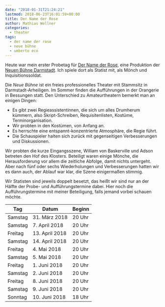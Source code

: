 ```yaml
---
date: "2018-01-31T21:24:21"
lastmod: 2018-06-23T16:01:59+00:00
title: Der Name der Rose
author: Mathias Wellner
categories:
  - theater
tags:
  - der name der rose
  - neue bühne
  - umberto eco
---
```

Heute war mein erster Probetag für [Der Name der Rose](https://de.wikipedia.org/wiki/Der_Name_der_Rose), eine Produktion der [Neuen Bühne Darmstadt](http://www.neue-buehne.de/). Ich spiele dort als Statist mit, als Mönch und Inquisitionssoldat. 

<!--more-->

Die _Neue Bühne_ ist ein freies professionelles Theater mit Stammsitz in Darmstadt-Arheiligen. Im Sommer finden die Aufführungen in der Orangerie in Bessungen statt. Den Unterschied zu Amateurtheatern bemerkt man an einigen Dingen:

* Es gibt zwei Regieassistentinnen, die sich um alles Drumherum kümmern, also Skript-Schreiben, Requisitenlisten, Kostüme, Terminorganisation.
* Wir probten in den Kostümen, von Anfang an.
* Es herrschte eine entspannt-konzentrierte Atmosphäre, die Regie führt.
* Die Schauspieler halten sich zurück mit gegenseitigen Verbesserungen und Diskussionen.

Wir probten die kurze Eingangsszene, William von Baskerville und Adson betreten den Hof des Klosters. Beteiligt waren einige Mönche, die Herausforderung vor allem die zeitliche Abfolge, damit nichts untergeht. Aber nach fünf oder sechs Wiederholungen und Verbesserungen hatten wir es dann auch, der Ablauf war klar, die Szene einigermaßen stimmig. 

Wir Statisten sind jeweils doppelt besetzt, das heißt wir sind nur an der Hälfte der Probe- und Aufführungstermine dabei. Hier noch die Aufführungstermine mit meiner Beteiligung, falls jemand vorbei schauen möchte. 

<table class="table table-striped" style="max-width: 25rem;">
  <thead>
    <tr>
      <th>Tag</th>
      <th>Datum</th>
      <th>Beginn</th>
    </tr>
  </thead>
  <tbody>
    <tr>
      <td>Samstag</td>
      <td>31. März 2018</td>
      <td>20 Uhr</td>
    </tr>
    <tr>
      <td>Samstag</td>
      <td>7. April 2018</td>
      <td>20 Uhr</td>
    </tr>
    <tr>
      <td>Freitag</td>
      <td>13. April 2018</td>
      <td>20 Uhr</td>
    </tr>
    <tr>
      <td>Samstag</td>
      <td>14. April 2018</td>
      <td>20 Uhr</td>
    </tr>
    <tr>
      <td>Freitag</td>
      <td>4. Mai 2018</td>
      <td>20 Uhr</td>
    </tr>
    <tr>
      <td>Samstag</td>
      <td>5. Mai 2018</td>
      <td>20 Uhr</td>
    </tr>
    <tr>
      <td>Freitag</td>
      <td>1. Juni 2018</td>
      <td>20 Uhr</td>
    </tr>
    <tr>
      <td>Samstag</td>
      <td>2. Juni 2018</td>
      <td>20 Uhr</td>
    </tr>
    <tr>
      <td>Freitag</td>
      <td>8. Juni 2018</td>
      <td>20 Uhr</td>
    </tr>
    <tr>
      <td>Samstag</td>
      <td>9. Juni 2018</td>
      <td>20 Uhr</td>
    </tr>
    <tr>
      <td>Sonntag</td>
      <td>10. Juni 2018</td>
      <td>18 Uhr</td>
    </tr>
  </tbody>
</table>